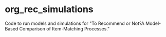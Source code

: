 # org_rec_simulations
Code to run models and simulations for "To Recommend or Not?A Model-Based Comparison of Item-Matching Processes."
